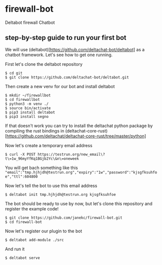 # firewall-bot
Deltabot firewall Chatbot

## step-by-step guide to run your first bot
We will use (deltabot)[https://github.com/deltachat-bot/deltabot] as a chatbot framework.
Let's see how to get one running.

First let's clone the deltabot repository
```
$ cd git
$ git clone https://github.com/deltachat-bot/deltabot.git
```
Then create a new venv for our bot and install deltabot
```
$ mkdir ~/firewallbot
$ cd firewallbot
$ python3 -m venv ./
$ source bin/activate
$ pip3 install deltabot
$ pip3 install segno
```
If that doesn't work you can try to install the deltachat python package by compiling the rust bindings in (deltachat-core-rust)[https://github.com/deltachat/deltachat-core-rust/tree/master/python]

Now let's create a temporary email address
```
$ curl -X POST https://testrun.org/new_email\?t\=1w_96myYfKq1BGjb2Yc\&n\=oneweek
```
You will get bach something like this `"email":"tmp.hjhjdh@testrun.org","expiry":"1w","password":"kjsgfksuhfoe","ttl":604800`

Now let's tell the bot to use this email address
```
$ deltabot init tmp.hjhjdh@testrun.org kjsgfksuhfoe
```
The bot should be ready to use by now, but let's clone this repository and register the example code!
```
$ git clone https://github.com/janekc/firewall-bot.git
$ cd firewall-bot
```
Now let's register our plugin to the bot
```
$ deltabot add-module ./src
```
And run it
```
$ deltabot serve
```